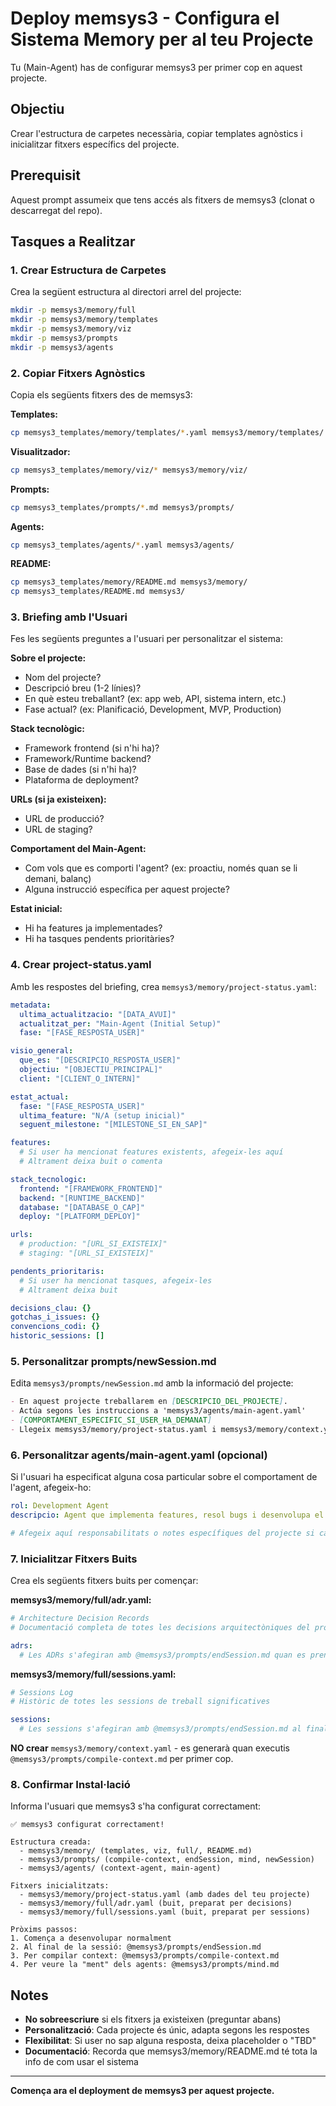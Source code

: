 # Deploy memsys3 - Configura el Sistema Memory per al teu Projecte

Tu (Main-Agent) has de configurar memsys3 per primer cop en aquest projecte.

## Objectiu

Crear l'estructura de carpetes necessària, copiar templates agnòstics i inicialitzar fitxers específics del projecte.

## Prerequisit

Aquest prompt assumeix que tens accés als fitxers de memsys3 (clonat o descarregat del repo).

## Tasques a Realitzar

### 1. Crear Estructura de Carpetes

Crea la següent estructura al directori arrel del projecte:

```bash
mkdir -p memsys3/memory/full
mkdir -p memsys3/memory/templates
mkdir -p memsys3/memory/viz
mkdir -p memsys3/prompts
mkdir -p memsys3/agents
```

### 2. Copiar Fitxers Agnòstics

Copia els següents fitxers des de memsys3:

**Templates:**
```bash
cp memsys3_templates/memory/templates/*.yaml memsys3/memory/templates/
```

**Visualitzador:**
```bash
cp memsys3_templates/memory/viz/* memsys3/memory/viz/
```

**Prompts:**
```bash
cp memsys3_templates/prompts/*.md memsys3/prompts/
```

**Agents:**
```bash
cp memsys3_templates/agents/*.yaml memsys3/agents/
```

**README:**
```bash
cp memsys3_templates/memory/README.md memsys3/memory/
cp memsys3_templates/README.md memsys3/
```

### 3. Briefing amb l'Usuari

Fes les següents preguntes a l'usuari per personalitzar el sistema:

**Sobre el projecte:**
- Nom del projecte?
- Descripció breu (1-2 línies)?
- En què esteu treballant? (ex: app web, API, sistema intern, etc.)
- Fase actual? (ex: Planificació, Development, MVP, Production)

**Stack tecnològic:**
- Framework frontend (si n'hi ha)?
- Framework/Runtime backend?
- Base de dades (si n'hi ha)?
- Plataforma de deployment?

**URLs (si ja existeixen):**
- URL de producció?
- URL de staging?

**Comportament del Main-Agent:**
- Com vols que es comporti l'agent? (ex: proactiu, només quan se li demani, balanç)
- Alguna instrucció específica per aquest projecte?

**Estat inicial:**
- Hi ha features ja implementades?
- Hi ha tasques pendents prioritàries?

### 4. Crear project-status.yaml

Amb les respostes del briefing, crea `memsys3/memory/project-status.yaml`:

```yaml
metadata:
  ultima_actualitzacio: "[DATA_AVUI]"
  actualitzat_per: "Main-Agent (Initial Setup)"
  fase: "[FASE_RESPOSTA_USER]"

visio_general:
  que_es: "[DESCRIPCIO_RESPOSTA_USER]"
  objectiu: "[OBJECTIU_PRINCIPAL]"
  client: "[CLIENT_O_INTERN]"

estat_actual:
  fase: "[FASE_RESPOSTA_USER]"
  ultima_feature: "N/A (setup inicial)"
  seguent_milestone: "[MILESTONE_SI_EN_SAP]"

features:
  # Si user ha mencionat features existents, afegeix-les aquí
  # Altrament deixa buit o comenta

stack_tecnologic:
  frontend: "[FRAMEWORK_FRONTEND]"
  backend: "[RUNTIME_BACKEND]"
  database: "[DATABASE_O_CAP]"
  deploy: "[PLATFORM_DEPLOY]"

urls:
  # production: "[URL_SI_EXISTEIX]"
  # staging: "[URL_SI_EXISTEIX]"

pendents_prioritaris:
  # Si user ha mencionat tasques, afegeix-les
  # Altrament deixa buit

decisions_clau: {}
gotchas_i_issues: {}
convencions_codi: {}
historic_sessions: []
```

### 5. Personalitzar prompts/newSession.md

Edita `memsys3/prompts/newSession.md` amb la informació del projecte:

```markdown
- En aquest projecte treballarem en [DESCRIPCIO_DEL_PROJECTE].
- Actúa segons les instruccions a 'memsys3/agents/main-agent.yaml'
- [COMPORTAMENT_ESPECIFIC_SI_USER_HA_DEMANAT]
- Llegeix memsys3/memory/project-status.yaml i memsys3/memory/context.yaml
```

### 6. Personalitzar agents/main-agent.yaml (opcional)

Si l'usuari ha especificat alguna cosa particular sobre el comportament de l'agent, afegeix-ho:

```yaml
rol: Development Agent
descripcio: Agent que implementa features, resol bugs i desenvolupa el projecte utilitzant el sistema Memory per mantenir context entre sessions

# Afegeix aquí responsabilitats o notes específiques del projecte si cal
```

### 7. Inicialitzar Fitxers Buits

Crea els següents fitxers buits per començar:

**memsys3/memory/full/adr.yaml:**
```yaml
# Architecture Decision Records
# Documentació completa de totes les decisions arquitectòniques del projecte

adrs:
  # Les ADRs s'afegiran amb @memsys3/prompts/endSession.md quan es prenguin decisions
```

**memsys3/memory/full/sessions.yaml:**
```yaml
# Sessions Log
# Històric de totes les sessions de treball significatives

sessions:
  # Les sessions s'afegiran amb @memsys3/prompts/endSession.md al final de cada sessió
```

**NO crear** `memsys3/memory/context.yaml` - es generarà quan executis `@memsys3/prompts/compile-context.md` per primer cop.

### 8. Confirmar Instal·lació

Informa l'usuari que memsys3 s'ha configurat correctament:

```
✅ memsys3 configurat correctament!

Estructura creada:
  - memsys3/memory/ (templates, viz, full/, README.md)
  - memsys3/prompts/ (compile-context, endSession, mind, newSession)
  - memsys3/agents/ (context-agent, main-agent)

Fitxers inicialitzats:
  - memsys3/memory/project-status.yaml (amb dades del teu projecte)
  - memsys3/memory/full/adr.yaml (buit, preparat per decisions)
  - memsys3/memory/full/sessions.yaml (buit, preparat per sessions)

Pròxims passos:
1. Comença a desenvolupar normalment
2. Al final de la sessió: @memsys3/prompts/endSession.md
3. Per compilar context: @memsys3/prompts/compile-context.md
4. Per veure la "ment" dels agents: @memsys3/prompts/mind.md
```

## Notes

- **No sobreescriure** si els fitxers ja existeixen (preguntar abans)
- **Personalització**: Cada projecte és únic, adapta segons les respostes
- **Flexibilitat**: Si user no sap alguna resposta, deixa placeholder o "TBD"
- **Documentació**: Recorda que memsys3/memory/README.md té tota la info de com usar el sistema

---

**Comença ara el deployment de memsys3 per aquest projecte.**
